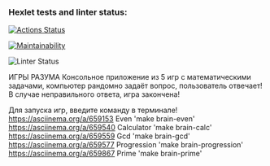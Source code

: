 ### Hexlet tests and linter status:

[![Actions Status](https://github.com/Alexsporty/frontend-project-44/actions/workflows/hexlet-check.yml/badge.svg)](https://github.com/Alexsporty/frontend-project-44/actions)


[![Maintainability](https://api.codeclimate.com/v1/badges/4c92b855b7667be46617/maintainability)](https://codeclimate.com/github/Alexsporty/frontend-project-44/maintainability)

![Linter Status](https://github.com/Alexsporty/frontend-project-44/actions/workflows/nodejs.yml/badge.svg)

ИГРЫ РАЗУМА
Консольное приложение из 5 игр с математическими задачами, компьютер рандомно задаёт вопрос, пользователь отвечает!
В случае неправильного ответа, игра закончена!

Для запуска игр, введите команду в терминале!
https://asciinema.org/a/659153 Even 'make brain-even'
https://asciinema.org/a/659540 Calculator 'make brain-calc'
https://asciinema.org/a/659559 Gcd 'make brain-gcd'
https://asciinema.org/a/659577 Progression 'make brain-progression'
https://asciinema.org/a/659867 Prime 'make brain-prime'
